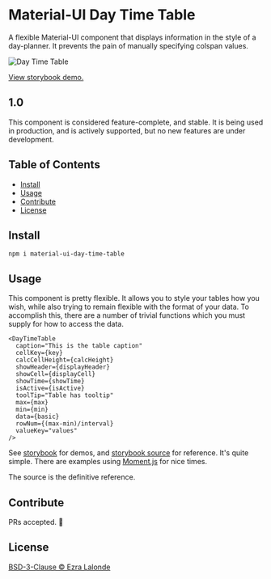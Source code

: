 # Material-UI Day Time Table

A flexible Material-UI component that displays information in the style of a day-planner.
It prevents the pain of manually specifying colspan values.

![Day Time Table](/screenshot.png?raw=true "Sample Output")

[View storybook demo.](https://ezralalonde.github.io/material-ui-day-time-table)

## 1.0

This component is considered feature-complete, and stable.
It is being used in production, and is actively supported, but no new
features are under development.

## Table of Contents

- [Install](#install)
- [Usage](#usage)
- [Contribute](#contribute)
- [License](#license)

## Install

`npm i material-ui-day-time-table`

## Usage

This component is pretty flexible.
It allows you to style your tables how you wish, while also trying to
remain flexible with the format of your data.
To accomplish this, there are a number of trivial functions
which you must supply for how to access the data.

    <DayTimeTable
      caption="This is the table caption"
      cellKey={key}
      calcCellHeight={calcHeight}
      showHeader={displayHeader}
      showCell={displayCell}
      showTime={showTime}
      isActive={isActive}
      toolTip="Table has tooltip"
      max={max}
      min={min}
      data={basic}
      rowNum={(max-min)/interval}
      valueKey="values"
    />

See
[storybook](https://ezralalonde.github.io/material-ui-day-time-table)
for demos, and [storybook source](stories/) for reference.
It's quite simple.
There are examples using [Moment.js](http://momentjs.com/) for nice times.

The source is the definitive reference.

## Contribute

PRs accepted. :beer:

## License

[BSD-3-Clause © Ezra Lalonde](LICENSE)

